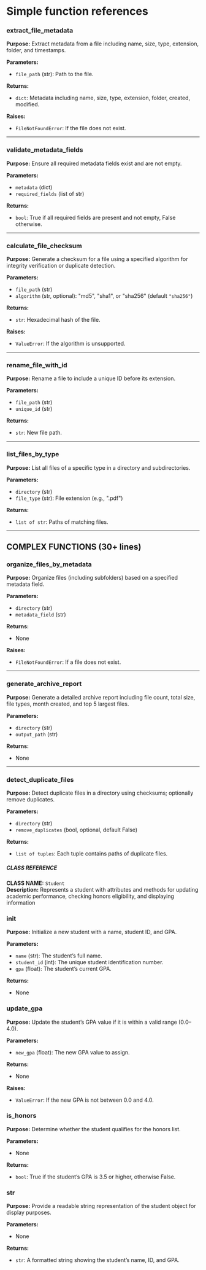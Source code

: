 # Simple function references 









### extract_file_metadata
**Purpose:** Extract metadata from a file including name, size, type, extension, folder, and timestamps.

**Parameters:**  
- `file_path` (str): Path to the file.

**Returns:**  
- `dict`: Metadata including name, size, type, extension, folder, created, modified.

**Raises:**  
- `FileNotFoundError`: If the file does not exist.


----------------------------------------------------------

### validate_metadata_fields
**Purpose:** Ensure all required metadata fields exist and are not empty.

**Parameters:**  
- `metadata` (dict)  
- `required_fields` (list of str)

**Returns:**  
- `bool`: True if all required fields are present and not empty, False otherwise.


----------------------------------------------------------
### calculate_file_checksum
**Purpose:** Generate a checksum for a file using a specified algorithm for integrity verification or duplicate detection.

**Parameters:**  
- `file_path` (str)  
- `algorithm` (str, optional): "md5", "sha1", or "sha256" (default `"sha256"`)

**Returns:**  
- `str`: Hexadecimal hash of the file.

**Raises:**  
- `ValueError`: If the algorithm is unsupported.


----------------------------------------------------------

### rename_file_with_id
**Purpose:** Rename a file to include a unique ID before its extension.

**Parameters:**  
- `file_path` (str)  
- `unique_id` (str)

**Returns:**  
- `str`: New file path.


----------------------------------------------------------

### list_files_by_type
**Purpose:** List all files of a specific type in a directory and subdirectories.

**Parameters:**  
- `directory` (str)  
- `file_type` (str): File extension (e.g., ".pdf")

**Returns:**  
- `list of str`: Paths of matching files.


----------------------------------------------------------

## COMPLEX FUNCTIONS (30+ lines)

### organize_files_by_metadata
**Purpose:** Organize files (including subfolders) based on a specified metadata field.

**Parameters:**  
- `directory` (str)  
- `metadata_field` (str)

**Returns:**  
- None

**Raises:**  
- `FileNotFoundError`: If a file does not exist.


----------------------------------------------------------

### generate_archive_report
**Purpose:** Generate a detailed archive report including file count, total size, file types, month created, and top 5 largest files.

**Parameters:**  
- `directory` (str)  
- `output_path` (str)

**Returns:**  
- None


----------------------------------------------------------

### detect_duplicate_files
**Purpose:** Detect duplicate files in a directory using checksums; optionally remove duplicates.

**Parameters:**  
- `directory` (str)  
- `remove_duplicates` (bool, optional, default False)

**Returns:**  
- `list of tuples`: Each tuple contains paths of duplicate files.



##### CLASS REFERENCE #######

**CLASS NAME:** `Student`  
**Description:** Represents a student with attributes and methods for updating academic performance, checking honors eligibility, and displaying information


### __init__
**Purpose:** Initialize a new student with a name, student ID, and GPA.

**Parameters:**  
- `name` (str): The student’s full name.  
- `student_id` (int): The unique student identification number.  
- `gpa` (float): The student’s current GPA.

**Returns:**  
- None

### update_gpa
**Purpose:** Update the student’s GPA value if it is within a valid range (0.0–4.0).

**Parameters:**  
- `new_gpa` (float): The new GPA value to assign.

**Returns:**  
- None

**Raises:**  
- `ValueError`: If the new GPA is not between 0.0 and 4.0.


### is_honors
**Purpose:** Determine whether the student qualifies for the honors list.

**Parameters:**  
- None

**Returns:**  
- `bool`: True if the student’s GPA is 3.5 or higher, otherwise False.


### __str__
**Purpose:** Provide a readable string representation of the student object for display purposes.

**Parameters:**  
- None

**Returns:**  
- `str`: A formatted string showing the student’s name, ID, and GPA.

